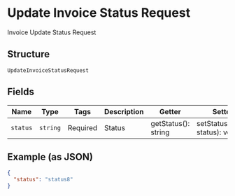 
# Update Invoice Status Request

Invoice Update Status Request

## Structure

`UpdateInvoiceStatusRequest`

## Fields

| Name | Type | Tags | Description | Getter | Setter |
|  --- | --- | --- | --- | --- | --- |
| `status` | `string` | Required | Status | getStatus(): string | setStatus(string status): void |

## Example (as JSON)

```json
{
  "status": "status8"
}
```

